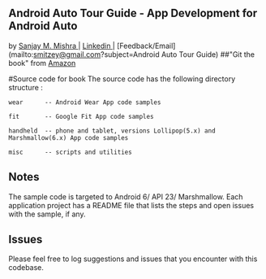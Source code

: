 ## Android Auto Tour Guide - App Development for Android Auto 
by [Sanjay M. Mishra ](https://plus.google.com/+SanjayMishra369) | [ Linkedin ](https://www.linkedin.com/in/sanjaymmishra) | [Feedback/Email](mailto:smitzey@gmail.com?subject=Android Auto Tour Guide)
##"Git the book" from  [Amazon](http://www.amazon.com/Android-Auto-Tour-Guide-Development/dp/1518672469)

#Source code for book
The source code has the following directory structure :

	wear      -- Android Wear App code samples

	fit       -- Google Fit App code samples

	handheld  -- phone and tablet, versions Lollipop(5.x) and Marshmallow(6.x) App code samples
	
	misc      -- scripts and utilities 

## Notes
The sample code is targeted to Android 6/ API 23/ Marshmallow. Each application project has a README file that lists the steps and open issues with the sample, if any.

## Issues
Please feel free to log suggestions and  issues  that you encounter with this codebase. 
